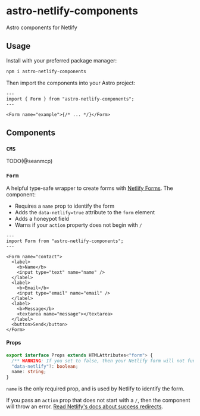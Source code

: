 # astro-netlify-components

Astro components for Netlify

## Usage

Install with your preferred package manager:

```bash
npm i astro-netlify-components
```

Then import the components into your Astro project:

```astro
---
import { Form } from "astro-netlify-components";
---

<Form name="example">{/* ... */}</Form>
```

## Components

### `CMS`

TODO(@seanmcp)

### `Form`

A helpful type-safe wrapper to create forms with [Netlify Forms](https://docs.netlify.com/forms/setup/). The component:

- Requires a `name` prop to identify the form
- Adds the `data-netlify=true` attribute to the `form` element
- Adds a honeypot field
- Warns if your `action` property does not begin with `/`

```astro
---
import Form from "astro-netlify-components";
---

<Form name="contact">
  <label>
    <b>Name</b>
    <input type="text" name="name" />
  </label>
  <label>
    <b>Email</b>
    <input type="email" name="email" />
  </label>
  <label>
    <b>Message</b>
    <textarea name="message"></textarea>
  </label>
  <button>Send</button>
</Form>
```

#### Props

```ts
export interface Props extends HTMLAttributes<"form"> {
  /** WARNING: If you set to false, then your Netlify form will not function. */
  "data-netlify"?: boolean;
  name: string;
}
```

`name` is the only required prop, and is used by Netlify to identify the form.

If you pass an `action` prop that does not start with a `/`, then the component will throw an error. [Read Netlify's docs about success redirects](https://docs.netlify.com/forms/setup/#success-messages).
